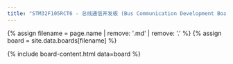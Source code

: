 ```yaml
---
title: "STM32F105RCT6 - 总线通信开发板 (Bus Communication Development Board)"
---
```


{% assign filename = page.name | remove: '.md' | remove: '.' %}
{% assign board = site.data.boards[filename] %}

{% include board-content.html data=board %}
